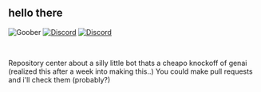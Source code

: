 ## hello there
![Goober](https://img.shields.io/badge/dynamic/json?url=https%3A%2F%2Fgoober.whatdidyouexpect.eu%2Flatest_version.json&query=%24.version&label=Latest%20Version%20(goober)&color=blue&style=plastic&logo=github)
[![Discord](https://img.shields.io/discord/1319031097757012009?style=plastic&label=goober%20land)](https://discord.gg/KUAVEcDDa2)
[![Discord](https://img.shields.io/badge/wiki-purple)](https://wiki.goober.whatdidyouexpect.eu)



<br>

Repository center about a silly little bot thats a cheapo knockoff of genai (realized this after a week into making this..)
You could make pull requests and i'll check them (probably?)

<br>

<!--

**Here are some ideas to get you started:**

🙋‍♀️ A short introduction - what is your organization all about?
🌈 Contribution guidelines - how can the community get involved?
👩‍💻 Useful resources - where can the community find your docs? Is there anything else the community should know?
🍿 Fun facts - what does your team eat for breakfast?
🧙 Remember, you can do mighty things with the power of [Markdown](https://docs.github.com/github/writing-on-github/getting-started-with-writing-and-formatting-on-github/basic-writing-and-formatting-syntax)
-->
